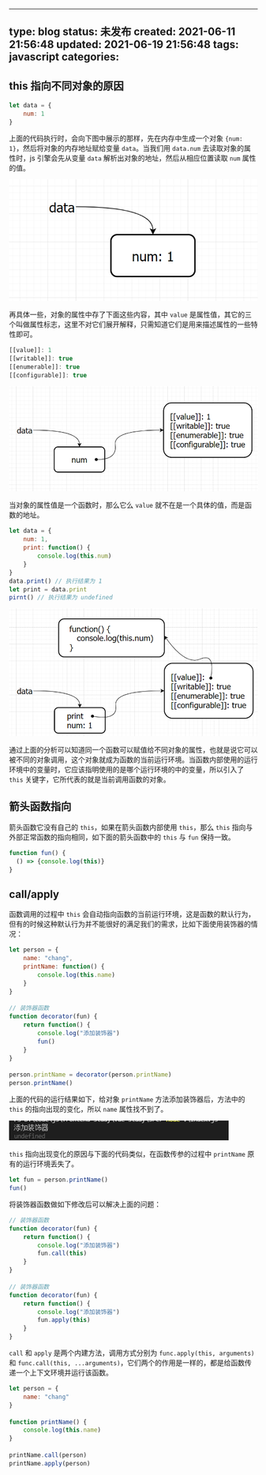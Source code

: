 
---
type: blog
status: 未发布
created: 2021-06-11 21:56:48
updated: 2021-06-19 21:56:48
tags: javascript 
categories: 
---


## this 指向不同对象的原因

```js
let data = {
    num: 1
}
```

上面的代码执行时，会向下图中展示的那样，先在内存中生成一个对象 `{num: 1}`，然后将对象的内存地址赋给变量 `data`。当我们用 `data.num` 去读取对象的属性时，js 引擎会先从变量 `data` 解析出对象的地址，然后从相应位置读取 `num` 属性的值。

![](附件/this指向的问题_image_1.png)

再具体一些，对象的属性中存了下面这些内容，其中 `value` 是属性值，其它的三个叫做属性标志，这里不对它们展开解释，只需知道它们是用来描述属性的一些特性即可。

```js
[[value]]: 1
[[writable]]: true
[[enumerable]]: true
[[configurable]]: true
```

![](附件/this指向的问题_image_2.png)

当对象的属性值是一个函数时，那么它么 `value` 就不在是一个具体的值，而是函数的地址。

```js
let data = {
    num: 1,
    print: function() {
        console.log(this.num)
    }
}
data.print() // 执行结果为 1
let print = data.print
pirnt() // 执行结果为 undefined
```

![](附件/this指向的问题_image_3.png)


通过上面的分析可以知道同一个函数可以赋值给不同对象的属性，也就是说它可以被不同的对象调用，这个对象就成为函数的当前运行环境。当函数内部使用的运行环境中的变量时，它应该指明使用的是哪个运行环境的中的变量，所以引入了 `this` 关键字，它所代表的就是当前调用函数的对象。

## 箭头函数指向

箭头函数它没有自己的 `this`，如果在箭头函数内部使用 `this`，那么 `this` 指向与外部正常函数的指向相同，如下面的箭头函数中的 `this` 与 `fun` 保持一致。

```js
function fun() {
  () => {console.log(this)}
}
```

## call/apply

函数调用的过程中 `this` 会自动指向函数的当前运行环境，这是函数的默认行为，但有的时候这种默认行为并不能很好的满足我们的需求，比如下面使用装饰器的情况：

```js
let person = {
    name: "chang",
    printName: function() {
        console.log(this.name)
    }
}

// 装饰器函数
function decorator(fun) {  
    return function() {
        console.log("添加装饰器")
        fun() 
    }
}

person.printName = decorator(person.printName)
person.printName()
```

上面的代码的运行结果如下，给对象 `printName` 方法添加装饰器后，方法中的 `this` 的指向出现的变化，所以 `name` 属性找不到了。

![](附件/this指向的问题_image_4.png)

`this` 指向出现变化的原因与下面的代码类似，在函数传参的过程中 `printName` 原有的运行环境丢失了。

```js
let fun = person.printName()
fun()
```

将装饰器函数做如下修改后可以解决上面的问题：

```js
// 装饰器函数
function decorator(fun) {  
    return function() {
        console.log("添加装饰器")
        fun.call(this)
    }
}

// 装饰器函数
function decorator(fun) {  
    return function() {
        console.log("添加装饰器")
        fun.apply(this)
    }
}
```

`call` 和 `apply` 是两个内建方法，调用方式分别为 `func.apply(this, arguments)` 和 `func.call(this, ...arguments)`，它们两个的作用是一样的，都是给函数传递一个上下文环境并运行该函数。

```js
let person = {
    name: "chang"
}

function printName() {
    console.log(this.name)
}

printName.call(person)
printName.apply(person)
```